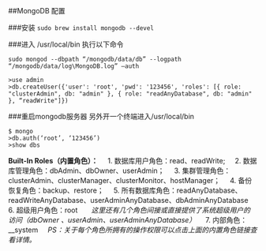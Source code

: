 ##MongoDB 配置

###安装
`sudo brew install mongodb --devel`

###进入 /usr/local/bin
执行以下命令
```
sudo mongod --dbpath “/mongodb/data/db” --logpath “/mongodb/data/log\MongoDB.log” —auth

>use admin
>db.createUser({'user': 'root', 'pwd': '123456', 'roles': [{ role: "clusterAdmin", db: "admin" }, { role: "readAnyDatabase", db: "admin" }, “readWrite"]})
```
###重启mongodb服务器
另外开一个终端进入/usr/local/bin
```
$ mongo
>db.auth(‘root’, ‘123456’)
>show dbs
```


**Built-In Roles（内置角色）：**
    1. 数据库用户角色：read、readWrite;
    2. 数据库管理角色：dbAdmin、dbOwner、userAdmin；
    3. 集群管理角色：clusterAdmin、clusterManager、clusterMonitor、hostManager；
    4. 备份恢复角色：backup、restore；
    5. 所有数据库角色：readAnyDatabase、readWriteAnyDatabase、userAdminAnyDatabase、dbAdminAnyDatabase
    6. 超级用户角色：root  
    *这里还有几个角色间接或直接提供了系统超级用户的访问（dbOwner 、userAdmin、userAdminAnyDatabase）*
    7. 内部角色：__system
    *PS：关于每个角色所拥有的操作权限可以点击上面的内置角色链接查看详情。*
